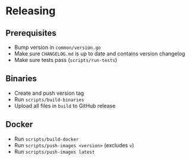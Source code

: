 # Releasing

## Prerequisites

- Bump version in `common/version.go`
- Make sure `CHANGELOG.md` is up to date and contains version changelog
- Make sure tests pass (`scripts/run-tests`)

## Binaries

- Create and push version tag
- Run `scripts/build-binaries`
- Upload all files in `build` to GitHub release

## Docker

- Run `scripts/build-docker`
- Run `scripts/push-images <version>` (excludes `v`)
- Run `scripts/push-images latest`
